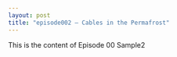 ```yaml
---
layout: post
title: "episode002 – Cables in the Permafrost"
---
```

This is the content of Episode 00 Sample2
